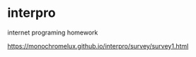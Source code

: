 # interpro
internet programing homework

 https://monochromelux.github.io/interpro/survey/survey1.html
